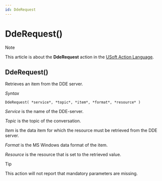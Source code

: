 ```yaml
---
id: DdeRequest
---
```


# DdeRequest()



> [!NOTE]
> This article is about the **DdeRequest** action in the [USoft Action Language](/docs/Task_flow/Action_Language_reference/USoft_Action_Language.md).

## **DdeRequest()**

Retrieves an item from the DDE server.

*Syntax*

```
DdeRequest( *service*, *topic*, *item*, *format*, *resource* )
```

*Service* is the name of the DDE-server.

*Topic* is the topic of the conversation.

*Item* is the data item for which the resource must be retrieved from the DDE server.

*Format* is the MS Windows data format of the item.

*Resource* is the resource that is set to the retrieved value.

> [!TIP]
> This action will not report that mandatory parameters are missing.